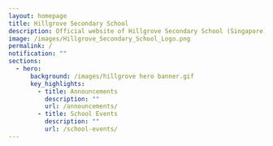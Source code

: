 ```yaml
---
layout: homepage
title: Hillgrove Secondary School
description: Official website of Hillgrove Secondary School (Singapore)
image: /images/Hillgrove_Secondary_School_Logo.png
permalink: /
notification: ""
sections:
  - hero:
      background: /images/hillgrove hero banner.gif
      key_highlights:
        - title: Announcements
          description: ""
          url: /announcements/
        - title: School Events
          description: ""
          url: /school-events/
---
```


